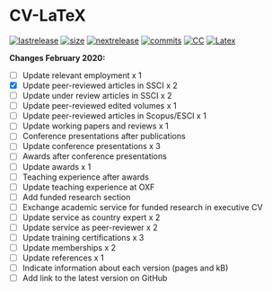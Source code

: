 # CV-LaTeX

[![lastrelease](https://img.shields.io/badge/latest%20release-September%202019-orange.svg)](http://users.ox.ac.uk/~shil5311/files/cv.pdf) [![size](https://img.shields.io/badge/size-116kB-blue.svg)](http://users.ox.ac.uk/~shil5311/files/cv.pdf) [![nextrelease](https://img.shields.io/badge/next%20release-February%202020-red.svg)](https://github.com/bgonzalezbustamante/CV-LaTeX/blob/master/CHANGES.md) [![commits](https://img.shields.io/badge/commits-30-yellow.svg)](https://github.com/bgonzalezbustamante/CV-LaTeX/blob/master/CHANGES.md) [![CC](https://img.shields.io/badge/license-CC--BY--4.0-black)](https://creativecommons.org/licenses/by/4.0/) [![Latex](https://img.shields.io/badge/Made%20with-LaTeX-1f425f.svg)](https://www.latex-project.org/)

**Changes February 2020:** 
- [ ] Update relevant employment x 1
- [X] Update peer-reviewed articles in SSCI x 2
- [ ] Update under review articles in SSCI x 2
- [ ] Update peer-reviewed edited volumes x 1
- [ ] Update peer-reviewed articles in Scopus/ESCI x 1
- [ ] Update working papers and reviews x 1
- [ ] Conference presentations after publications
- [ ] Update conference presentations x 3
- [ ] Awards after conference presentations
- [ ] Update awards x 1
- [ ] Teaching experience after awards
- [ ] Update teaching experience at OXF
- [ ] Add funded research section
- [ ] Exchange academic service for funded research in executive CV
- [ ] Update service as country expert x 2
- [ ] Update service as peer-reviewer x 2
- [ ] Update training certifications x 3
- [ ] Update memberships x 2
- [ ] Update references x 1
- [ ] Indicate information about each version (pages and kB)
- [ ] Add link to the latest version on GitHub
